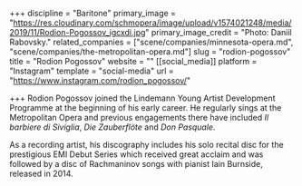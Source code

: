 +++
discipline = "Baritone"
primary_image = "https://res.cloudinary.com/schmopera/image/upload/v1574021248/media/2019/11/Rodion-Pogossov_igcxdi.jpg"
primary_image_credit = "Photo: Daniil Rabovsky."
related_companies = ["scene/companies/minnesota-opera.md", "scene/companies/the-metropolitan-opera.md"]
slug = "rodion-pogossov"
title = "Rodion Pogossov"
website = ""
[[social_media]]
platform = "Instagram"
template = "social-media"
url = "https://www.instagram.com/rodion_pogossov/"

+++
Rodion Pogossov joined the Lindemann Young Artist Development Programme at the beginning of his early career. He regularly sings at the Metropolitan Opera and previous engagements there have included _Il barbiere di Siviglia_, _Die Zauberflöte_ and _Don Pasquale_.

As a recording artist, his discography includes his solo recital disc for the prestigious EMI Debut Series which received great acclaim and was followed by a disc of Rachmaninov songs with pianist Iain Burnside, released in 2014.